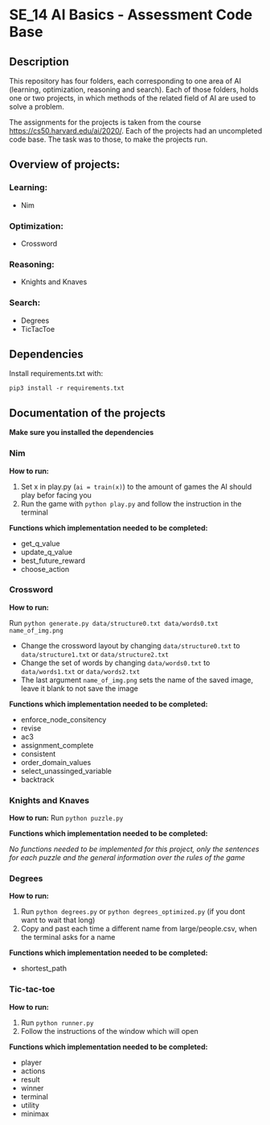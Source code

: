 # SE_14 AI Basics - Assessment Code Base
## Description

This repository has four folders, each corresponding to one area of AI (learning, optimization, reasoning and search). 
Each of those folders, holds one or two projects, in which methods of the related field of AI are used to solve a problem.

The assignments for the projects is taken from the course https://cs50.harvard.edu/ai/2020/. Each of the projects had an uncompleted code base. The task was to those, to make the projects run.

##  Overview of projects:
### Learning:
  - Nim
  
### Optimization:
  - Crossword
  
### Reasoning:
  - Knights and Knaves
  
### Search:
  - Degrees
  - TicTacToe
  
## Dependencies

Install requirements.txt with:

`pip3 install -r requirements.txt`


## Documentation of the projects

**Make sure you installed the dependencies**

### Nim

**How to run:**

1. Set x in  play.py (`ai = train(x)`) to the amount of games the AI should play befor facing you
2. Run the game with `python play.py` and follow the instruction in the terminal

**Functions which implementation needed to be completed:**

- get_q_value
- update_q_value
- best_future_reward
- choose_action

### Crossword

**How to run:**

Run `python generate.py data/structure0.txt data/words0.txt name_of_img.png`
- Change the crossword layout by changing `data/structure0.txt` to `data/structure1.txt` or `data/structure2.txt`
- Change the set of words by changing `data/words0.txt` to `data/words1.txt` or `data/words2.txt`
- The last argument `name_of_img.png` sets the name of the saved image, leave it blank to not save the image


**Functions which implementation needed to be completed:**
- enforce_node_consitency
- revise
- ac3
- assignment_complete
- consistent
- order_domain_values
- select_unassinged_variable
- backtrack

### Knights and Knaves

**How to run:**
Run `python puzzle.py`


**Functions which implementation needed to be completed:**

*No functions needed to be implemented for this project, only the sentences for each puzzle and the general information over the rules of the game*

### Degrees

**How to run:**

1. Run `python degrees.py` or `python degrees_optimized.py` (if you dont want to wait that long)
2. Copy and past each time a different name from large/people.csv, when the terminal asks for a name


**Functions which implementation needed to be completed:**

- shortest_path

### Tic-tac-toe

**How to run:**

1. Run `python runner.py`
2. Follow the instructions of the window which will open


**Functions which implementation needed to be completed:**

- player
- actions
- result
- winner
- terminal
- utility
- minimax




